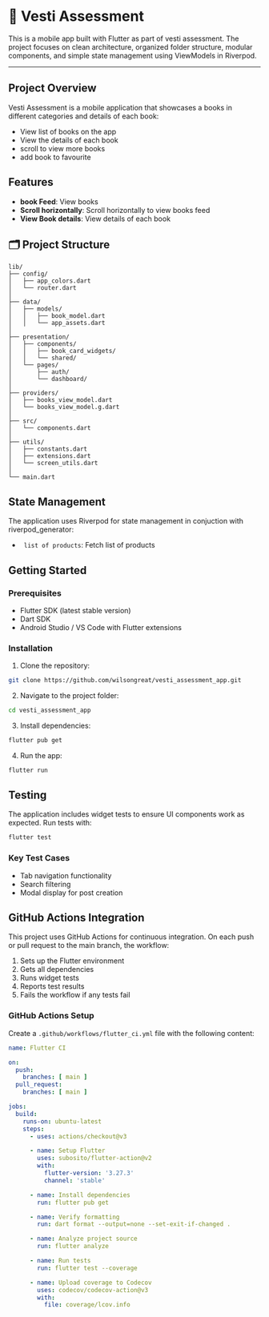 
# 📱 Vesti Assessment

This is a mobile app built with Flutter as part of vesti assessment. The project focuses on clean architecture, organized folder structure, modular components, and simple state management using ViewModels in Riverpod.

---

## Project Overview

Vesti Assessment is a mobile application that showcases a books in different categories and details of each book:

- View list of books on the app
- View the details of each book
- scroll to view more books
- add book to favourite 


## Features

- **book Feed**: View books
- **Scroll horizontally**: Scroll horizontally to view books feed
- **View Book details**: View details of each book

## 🗂️ Project Structure

```plaintext
lib/
├── config/
│   ├── app_colors.dart
│   └── router.dart
│
├── data/
│   ├── models/
│   │   ├── book_model.dart
│   │   └── app_assets.dart
│
├── presentation/
│   ├── components/
│   │   ├── book_card_widgets/
│   │   └── shared/
│   └── pages/
│       ├── auth/
│       └── dashboard/
│
├── providers/
│   ├── books_view_model.dart
│   └── books_view_model.g.dart
│
├── src/
│   └── components.dart
│
├── utils/
│   ├── constants.dart
│   ├── extensions.dart
│   └── screen_utils.dart
│
└── main.dart

```

## State Management

The application uses Riverpod for state management in conjuction with riverpod_generator:

- ` list of products`: Fetch list of products

## Getting Started

### Prerequisites

- Flutter SDK (latest stable version)
- Dart SDK
- Android Studio / VS Code with Flutter extensions

### Installation

1. Clone the repository:

```bash
git clone https://github.com/wilsongreat/vesti_assessment_app.git
```

2. Navigate to the project folder:

```bash
cd vesti_assessment_app
```

3. Install dependencies:

```bash
flutter pub get
```

4. Run the app:

```bash
flutter run
```

## Testing

The application includes widget tests to ensure UI components work as expected. Run tests with:

```bash
flutter test
```

### Key Test Cases

- Tab navigation functionality
- Search filtering
- Modal display for post creation

## GitHub Actions Integration

This project uses GitHub Actions for continuous integration. On each push or pull request to the
main branch, the workflow:

1. Sets up the Flutter environment
2. Gets all dependencies
3. Runs widget tests
4. Reports test results
5. Fails the workflow if any tests fail

### GitHub Actions Setup

Create a `.github/workflows/flutter_ci.yml` file with the following content:

```yaml
name: Flutter CI

on:
  push:
    branches: [ main ]
  pull_request:
    branches: [ main ]

jobs:
  build:
    runs-on: ubuntu-latest
    steps:
      - uses: actions/checkout@v3

      - name: Setup Flutter
        uses: subosito/flutter-action@v2
        with:
          flutter-version: '3.27.3'
          channel: 'stable'

      - name: Install dependencies
        run: flutter pub get

      - name: Verify formatting
        run: dart format --output=none --set-exit-if-changed .

      - name: Analyze project source
        run: flutter analyze

      - name: Run tests
        run: flutter test --coverage

      - name: Upload coverage to Codecov
        uses: codecov/codecov-action@v3
        with:
          file: coverage/lcov.info
```